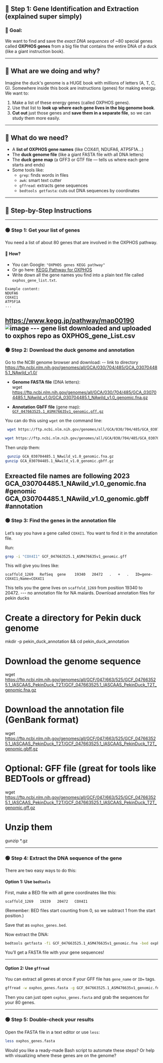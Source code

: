 ## 🧩 Step 1: Gene Identification and Extraction (explained super simply)

### 🎯 **Goal:**
We want to find and save the *exact DNA sequences* of ~80 special genes called **OXPHOS genes** from a big file that contains the entire DNA of a duck (like a giant instruction book).

---

## 🧸 What are we doing and why?

Imagine the duck's genome is a HUGE book with millions of letters (A, T, C, G). Somewhere inside this book are instructions (genes) for making energy. We want to:
1. Make a list of these energy genes (called OXPHOS genes).
2. Use that list to **look up where each gene lives in the big genome book**.
3. **Cut out** just those genes and **save them in a separate file**, so we can study them more easily.

---

## 🧰 What do we need?
- A **list of OXPHOS gene names** (like COX4I1, NDUFA6, ATP5F1A…)
- The **duck genome file** (like a giant FASTA file with all DNA letters)
- The **duck gene map** (a GFF3 or GTF file — tells us where each gene starts and ends)
- Some tools like:
  - `grep`: finds words in files
  - `awk`: smart text cutter
  - `gffread`: extracts gene sequences
  - `bedtools getfasta`: cuts out DNA sequences by coordinates

---

## 🧗 Step-by-Step Instructions

---

### 🟢 **Step 1: Get your list of genes**
You need a list of about 80 genes that are involved in the OXPHOS pathway.

#### 📌 How?
- You can Google: `"OXPHOS genes KEGG pathway"`  
- Or go here: [KEGG Pathway for OXPHOS](https://www.genome.jp/pathway/map00190)
- Write down all the gene names you find into a plain text file called `oxphos_gene_list.txt`.

```
Example content:
NDUFA6
COX4I1
ATP5F1A
...
```
https://www.kegg.jp/pathway/map00190
![image](https://github.com/user-attachments/assets/6c87540a-9426-4f05-b914-1420dbcf3844)
--- gene list downloaded and uploaded to oxphos repo as OXPHOS_gene_List.csv
---

### 🟢 **Step 2: Download the duck genome and annotation**

Go to the NCBI genome browser and download:
-- link to directory https://ftp.ncbi.nlm.nih.gov/genomes/all/GCA/030/704/485/GCA_030704485.1_NAwild_v1.0/
- **Genome FASTA file** (DNA letters):  
  wget https://ftp.ncbi.nlm.nih.gov/genomes/all/GCA/030/704/485/GCA_030704485.1_NAwild_v1.0/GCA_030704485.1_NAwild_v1.0_genomic.fna.gz

- **Annotation GbFF file** (gene map):  
  [`GCF_047663525.1_ASM476635v1_genomic.gff.gz`](https://ftp.ncbi.nlm.nih.gov/genomes/all/GCA/030/704/485/GCA_030704485.1_NAwild_v1.0/GCA_030704485.1_NAwild_v1.0_genomic.gbff.gz)

You can do this using `wget` on the command line:

```bash
 wget https://ftp.ncbi.nlm.nih.gov/genomes/all/GCA/030/704/485/GCA_030704485.1_NAwild_v1.0/GCA_030704485.1_NAwild_v1.0_genomic.fna.gz

wget https://ftp.ncbi.nlm.nih.gov/genomes/all/GCA/030/704/485/GCA_030704485.1_NAwild_v1.0/GCA_030704485.1_NAwild_v1.0_genomic.gbff.gz
```

Then unzip them:

```bash
 gunzip GCA_030704485.1_NAwild_v1.0_genomic.fna.gz
gunzip GCA_030704485.1_NAwild_v1.0_genomic.gbff.gz
```
Exreacted file names are following 2023 
GCA_030704485.1_NAwild_v1.0_genomic.fna #genomic
GCA_030704485.1_NAwild_v1.0_genomic.gbff #annotation
---

### 🟢 **Step 3: Find the genes in the annotation file**

Let’s say you have a gene called `COX4I1`. You want to find it in the annotation file.

Run:

```bash
grep -i "COX4I1" GCF_047663525.1_ASM476635v1_genomic.gff
```

This will give you lines like:

```
scaffold_1269   RefSeq  gene    19340   20472   .   +   .   ID=gene-COX4I1;Name=COX4I1
```

This tells you the gene lives on `scaffold_1269` from position 19340 to 20472.
--- no annotation file for NA malards. Download annotation files for pekin ducks
# Create a directory for Pekin duck genome
mkdir -p pekin_duck_annotation && cd pekin_duck_annotation

# Download the genome sequence
wget https://ftp.ncbi.nlm.nih.gov/genomes/all/GCF/047/663/525/GCF_047663525.1_IASCAAS_PekinDuck_T2T/GCF_047663525.1_IASCAAS_PekinDuck_T2T_genomic.fna.gz

# Download the annotation file (GenBank format)
wget https://ftp.ncbi.nlm.nih.gov/genomes/all/GCF/047/663/525/GCF_047663525.1_IASCAAS_PekinDuck_T2T/GCF_047663525.1_IASCAAS_PekinDuck_T2T_genomic.gbff.gz

# Optional: GFF file (great for tools like BEDTools or gffread)
wget https://ftp.ncbi.nlm.nih.gov/genomes/all/GCF/047/663/525/GCF_047663525.1_IASCAAS_PekinDuck_T2T/GCF_047663525.1_IASCAAS_PekinDuck_T2T_genomic.gff.gz

# Unzip them
gunzip *.gz

---

### 🟢 **Step 4: Extract the DNA sequence of the gene**

There are two easy ways to do this:

#### Option 1: Use `bedtools`

First, make a BED file with all gene coordinates like this:

```
scaffold_1269   19339   20472   COX4I1
```

(Remember: BED files start counting from 0, so we subtract 1 from the start position.)

Save that as `oxphos_genes.bed`.

Now extract the DNA:

```bash
bedtools getfasta -fi GCF_047663525.1_ASM476635v1_genomic.fna -bed oxphos_genes.bed -fo oxphos_genes.fasta
```

You’ll get a FASTA file with your gene sequences!

---

#### Option 2: Use `gffread`

You can extract all genes at once if your GFF file has `gene_name` or `ID=` tags.

```bash
gffread -w oxphos_genes.fasta -g GCF_047663525.1_ASM476635v1_genomic.fna GCF_047663525.1_ASM476635v1_genomic.gff
```

Then you can just open `oxphos_genes.fasta` and grab the sequences for your 80 genes.

---

### 🟢 **Step 5: Double-check your results**

Open the FASTA file in a text editor or use `less`:

```bash
less oxphos_genes.fasta
```
Would you like a ready-made Bash script to automate these steps? Or help with visualizing where these genes are on the genome?
